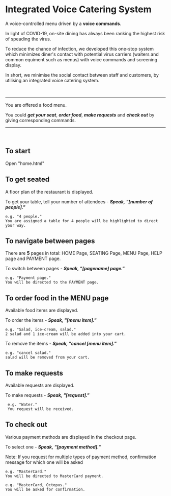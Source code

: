 # Integrated Voice Catering System

A voice-controlled menu driven by a **voice commands**.

In light of COVID-19, on-site dining has always been ranking the highest risk of speading the virus.

To reduce the chance of infection, we developed this one-stop system which minimizes diner's contact with potential virus carriers (waiters and common equiment such as menus) with voice commands and screening display.

In short, 
we minimise the social contact between staff and customers, by utilising an integrated voice catering system.

<br />

---
You are offered a food menu.

You could **_get your seat_**, **_order food_**, **_make requests_** and **_check out_** by giving corresponding commands.

---
<br />

   
   ## To start
   Open "home.html"
   
   ## To get seated
   A floor plan of the restaurant is displayed.
   
   To get your table, tell your number of attendees - **_Speak, "[number of people]."_**
   
    e.g. "4 people."
    You are assigned a table for 4 people will be highlighted to direct your way.
    
   ## To navigate between pages
   There are **5** pages in total: HOME Page, SEATING Page, MENU Page, HELP page and PAYMENT page.
   
   To switch between pages - **_Speak, "[pagename] page."_**
    
    e.g. "Payment page."
    You will be directed to the PAYMENT page.
    
   ## To order food in the MENU page
   Available food items are displayed.
   
   To order the items - **_Speak, "[menu item]."_**
    
    e.g. "Salad, ice-cream, salad."
    2 salad and 1 ice-cream will be added into your cart.
  
   To remove the items - **_Speak, "cancel [menu item]."_**
    
    e.g. "cancel salad."
    salad will be removed from your cart.
    
   ## To make requests
   Available requests are displayed.
   
   To make requests - **_Speak, "[request]."_**
   
     e.g. "Water."
     You request will be received.
    
   ## To check out
   Various payment methods are displayed in the checkout page. 
    
   To select one - **_Speak, "[payment method]."_**
    
   Note: If you request for multiple types of payment method, confirmation message for which one will be asked
    
    e.g. "MasterCard."
    You will be directed to MasterCard payment.
    
    e.g. "MasterCard, Octopus."
    You will be asked for confirmation.
    
   ##
    
    


